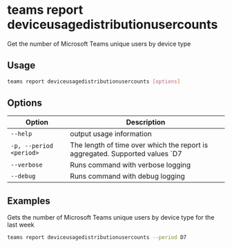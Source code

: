 # teams report deviceusagedistributionusercounts

Get the number of Microsoft Teams unique users by device type 

## Usage

```sh
teams report deviceusagedistributionusercounts [options]
```

## Options

Option|Description
------|-----------
`--help`|output usage information
`-p, --period <period>`|The length of time over which the report is aggregated. Supported values `D7|D30|D90|D180`
`--verbose`|Runs command with verbose logging
`--debug`|Runs command with debug logging

## Examples

Gets the number of Microsoft Teams unique users by device type for the last week

```sh
teams report deviceusagedistributionusercounts --period D7
```